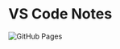 # VS Code Notes

![GitHub Pages](https://github.com/lx4r/vscode-notes/workflows/GitHub%20Pages/badge.svg)
